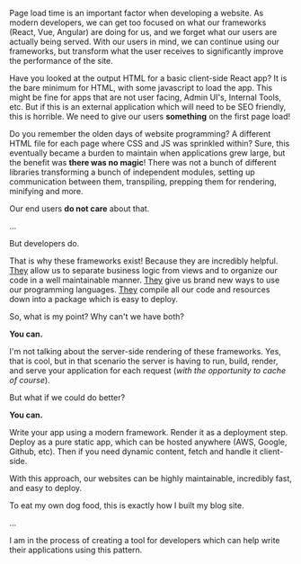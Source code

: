 Page load time is an important factor when developing a website. As modern developers, we can get too focused on what our frameworks (React, Vue, Angular) are doing for us, and we forget what our users are actually being served. With our users in mind, we can continue using our frameworks, but transform what the user receives to significantly improve the performance of the site.

Have you looked at the output HTML for a basic client-side React app?
It is the bare minimum for HTML, with some javascript to load the app. This might be fine for apps that are not user facing, Admin UI's, Internal Tools, etc. But if this is an external application which will need to be SEO friendly, this is horrible. We need to give our users **something** on the first page load!

Do you remember the olden days of website programming? A different HTML file for each page where CSS and JS was sprinkled within? Sure, this eventually became a burden to maintain when applications grew large, but the benefit was **there was no magic**! There was not a bunch of different libraries transforming a bunch of independent modules, setting up communication between them, transpiling, prepping them for rendering, minifying and more.

Our end users **do not care** about that.

...

But developers do.

That is why these frameworks exist! Because they are incredibly helpful. [They](https://reactjs.org/) allow us to separate business logic from views and to organize our code in a well maintainable manner. [They](https://babeljs.io/) give us brand new ways to use our programming languages. [They](https://webpack.js.org/) compile all our code and resources down into a package which is easy to deploy.

So, what is my point? Why can't we have both?

**You can.**

I'm not talking about the server-side rendering of these frameworks. Yes, that is cool, but in that scenario the server is having to run, build, render, and serve your application for each request (*with the opportunity to cache of course*).

But what if we could do better?

**You can.**

Write your app using a modern framework. Render it as a deployment step. Deploy as a pure static app, which can be hosted anywhere (AWS, Google, Github, etc). Then if you need dynamic content, fetch and handle it client-side.

With this approach, our websites can be highly maintainable, incredibly fast, and easy to deploy.

To eat my own dog food, this is exactly how I built my blog site.

...

I am in the process of creating a tool for developers which can help write their applications using this pattern.
